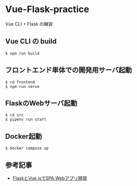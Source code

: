# Vue-Flask-practice

Vue CLI + Flask の練習

## Vue CLI の build
```
$ npm run build
```

## フロントエンド単体での開発用サーバ起動
```
$ cd frontend
$ npm run serve
```

## FlaskのWebサーバ起動
```
$ cd src
$ pipenv run start
```

## Docker起動
```
$ docker compose up
```

## 参考記事
- [FlaskとVue.jsでSPA Webアプリ開発](https://qiita.com/y-tsutsu/items/67f71fc8430a199a3efd)
